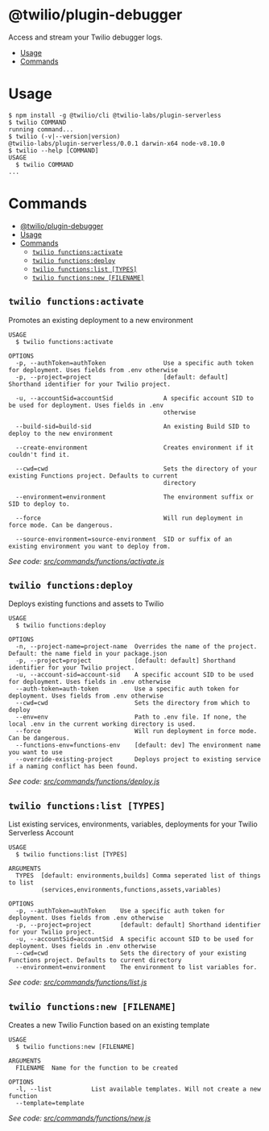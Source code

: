 @twilio/plugin-debugger
========================

Access and stream your Twilio debugger logs.

<!-- toc -->
* [Usage](#usage)
* [Commands](#commands)
<!-- tocstop -->
# Usage
<!-- usage -->
```sh-session
$ npm install -g @twilio/cli @twilio-labs/plugin-serverless
$ twilio COMMAND
running command...
$ twilio (-v|--version|version)
@twilio-labs/plugin-serverless/0.0.1 darwin-x64 node-v8.10.0
$ twilio --help [COMMAND]
USAGE
  $ twilio COMMAND
...
```
<!-- usagestop -->
# Commands
<!-- commands -->
- [@twilio/plugin-debugger](#twilioplugin-debugger)
- [Usage](#usage)
- [Commands](#commands)
  - [`twilio functions:activate`](#twilio-functionsactivate)
  - [`twilio functions:deploy`](#twilio-functionsdeploy)
  - [`twilio functions:list [TYPES]`](#twilio-functionslist-types)
  - [`twilio functions:new [FILENAME]`](#twilio-functionsnew-filename)

## `twilio functions:activate`

Promotes an existing deployment to a new environment

```
USAGE
  $ twilio functions:activate

OPTIONS
  -p, --authToken=authToken                Use a specific auth token for deployment. Uses fields from .env otherwise
  -p, --project=project                    [default: default] Shorthand identifier for your Twilio project.

  -u, --accountSid=accountSid              A specific account SID to be used for deployment. Uses fields in .env
                                           otherwise

  --build-sid=build-sid                    An existing Build SID to deploy to the new environment

  --create-environment                     Creates environment if it couldn't find it.

  --cwd=cwd                                Sets the directory of your existing Functions project. Defaults to current
                                           directory

  --environment=environment                The environment suffix or SID to deploy to.

  --force                                  Will run deployment in force mode. Can be dangerous.

  --source-environment=source-environment  SID or suffix of an existing environment you want to deploy from.
```

_See code: [src/commands/functions/activate.js](https://github.com/twilio-labs/plugin-serverless/blob/v0.0.1/src/commands/functions/activate.js)_

## `twilio functions:deploy`

Deploys existing functions and assets to Twilio

```
USAGE
  $ twilio functions:deploy

OPTIONS
  -n, --project-name=project-name  Overrides the name of the project. Default: the name field in your package.json
  -p, --project=project            [default: default] Shorthand identifier for your Twilio project.
  -u, --account-sid=account-sid    A specific account SID to be used for deployment. Uses fields in .env otherwise
  --auth-token=auth-token          Use a specific auth token for deployment. Uses fields from .env otherwise
  --cwd=cwd                        Sets the directory from which to deploy
  --env=env                        Path to .env file. If none, the local .env in the current working directory is used.
  --force                          Will run deployment in force mode. Can be dangerous.
  --functions-env=functions-env    [default: dev] The environment name you want to use
  --override-existing-project      Deploys project to existing service if a naming conflict has been found.
```

_See code: [src/commands/functions/deploy.js](https://github.com/twilio-labs/plugin-serverless/blob/v0.0.1/src/commands/functions/deploy.js)_

## `twilio functions:list [TYPES]`

List existing services, environments, variables, deployments for your Twilio Serverless Account

```
USAGE
  $ twilio functions:list [TYPES]

ARGUMENTS
  TYPES  [default: environments,builds] Comma seperated list of things to list
         (services,environments,functions,assets,variables)

OPTIONS
  -p, --authToken=authToken    Use a specific auth token for deployment. Uses fields from .env otherwise
  -p, --project=project        [default: default] Shorthand identifier for your Twilio project.
  -u, --accountSid=accountSid  A specific account SID to be used for deployment. Uses fields in .env otherwise
  --cwd=cwd                    Sets the directory of your existing Functions project. Defaults to current directory
  --environment=environment    The environment to list variables for.
```

_See code: [src/commands/functions/list.js](https://github.com/twilio-labs/plugin-serverless/blob/v0.0.1/src/commands/functions/list.js)_

## `twilio functions:new [FILENAME]`

Creates a new Twilio Function based on an existing template

```
USAGE
  $ twilio functions:new [FILENAME]

ARGUMENTS
  FILENAME  Name for the function to be created

OPTIONS
  -l, --list           List available templates. Will not create a new function
  --template=template
```

_See code: [src/commands/functions/new.js](https://github.com/twilio-labs/plugin-serverless/blob/v0.0.1/src/commands/functions/new.js)_
<!-- commandsstop -->
